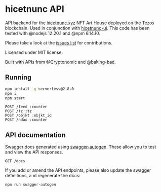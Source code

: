 # hicetnunc API

API backend for the [hicetnunc.xyz](https://hicetnunc.xyz) NFT Art House deployed on the Tezos blockchain. Used in conjunction with [hicetnunc-ui](https://github.com/hicetnunc2000/hicetnunc). This code has been tested with @nodejs 12.20.1 and @npm 6.14.10.

Please take a look at the [issues list](https://github.com/hicetnunc2000/hicetnunc-api/issues) for contributions.

Licensed under MIT license.

Built with APIs from @Cryptonomic and @baking-bad.

## Running

```bash
npm install -g serverless@2.8.0
npm i
npm start
```

```
POST /feed :counter
POST /tz :tz
POST /objkt :objkt_id
POST /hdao :counter
```

## API documentation

Swagger docs generated using [swagger-autogen](https://github.com/davibaltar/swagger-autogen). These allow you to test and view the API responses.

```
GET /docs
```

If you add or amend the API endpoints, please also update the swagger definitions, and regenerate the docs:

```
npm run swagger-autogen
```